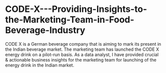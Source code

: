 # CODE-X---Providing-Insights-to-the-Marketing-Team-in-Food-Beverage-Industry
CODE X is a German beverage company that is aiming to mark its present in the Indian beverage market. The marketing team has launched the CODE X energy drink on a pilot-run basis. As a data analyst, I have provided crucial &amp; actionable business insights for the marketing team for launching of the energy drink in the Indian market.
